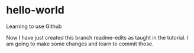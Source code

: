# hello-world
Learning to use Github

Now I have just created this branch readme-edits as taught in the tutorial. I am going to make some changes and learn to commit those.
